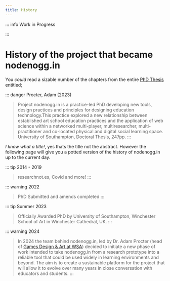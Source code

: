 ```yaml
---
title: History
---
```


::: info Work in Progress

:::

# History of the project that became nodenogg.in

You *could* read a sizable number of the chapters from the entire [PhD Thesis](https://eprints.soton.ac.uk/476974/) entitled;

::: danger Procter, Adam (2023) 
>Project nodenogg.in is a practice-led PhD developing new tools, design practices and principles for designing education technology.This practice explored a new relationship between established art school education practices and the application of web science within a networked multi-player, multiresearcher, multi-practitioner and co-located physical and digital social learning space. University of Southampton, Doctoral Thesis, 247pp. 
:::

*I know what a title!*, yes thats the title not the abstract. However the following page will give you a potted version of the history of nodenogg.in up to the current day.

::: tip 2014 - 2019
> researchnot.es, Covid and more!
:::

::: warning 2022
> PhD Submitted and amends completed 
:::

::: tip Summer 2023
> Officially Awarded PhD by University of Southampton, Winchester School of Art in Winchester Cathedral, UK.
:::

::: warning 2024
> In 2024 the team behind nodenogg.in, led by Dr. Adam Procter (head of [Games Design & Art at WSA](https://winchester.games/courseinfo.html)) decided to initiate a new phase of work intended to take nodenogg.in from a research prototype into a reliable tool that could be used widely in learning environments and beyond. The aim is to create a sustainable platform for the project that will allow it to evolve over many years in close conversation with educators and students.
:::